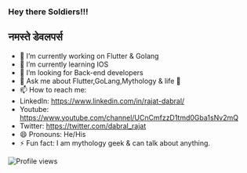 ### Hey there Soldiers!!! 
## नमस्ते डेवलपर्स 


- 🔭 I’m currently working on Flutter & Golang
- 🌱 I’m currently learning IOS
- 🤔 I’m looking for Back-end developers 
- 💬 Ask me about Flutter,GoLang,Mythology & life 💁
- 📫 How to reach me: 
- LinkedIn: https://www.linkedin.com/in/rajat-dabral/
- Youtube: https://www.youtube.com/channel/UCnCmfzzD1tmd0Gba1sNv2mQ
- Twitter: https://twitter.com/dabral_rajat
- 😄 Pronouns: He/His
- ⚡ Fun fact: I am mythology geek & can talk about anything.

![Profile views](https://gpvc.arturio.dev/thecaptainXgod)

